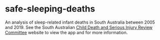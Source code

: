 # safe-sleeping-deaths
An analysis of sleep-related infant deaths in South Australia between 2005 and 2019. See the South Australian [Child Death and Serious Injury Review Committee](http://www.cdsirc.sa.gov.au/?page_id=696) website to view the app and for more information.

